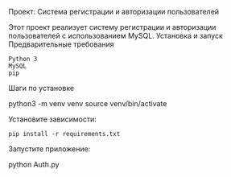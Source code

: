 Проект: Система регистрации и авторизации пользователей

Этот проект реализует систему регистрации и авторизации пользователей с использованием MySQL.
Установка и запуск
Предварительные требования

    Python 3
    MySQL
    pip

Шаги по установке


python3 -m venv venv
source venv/bin/activate 


Установите зависимости:


    pip install -r requirements.txt


Запустите приложение:

python Auth.py

